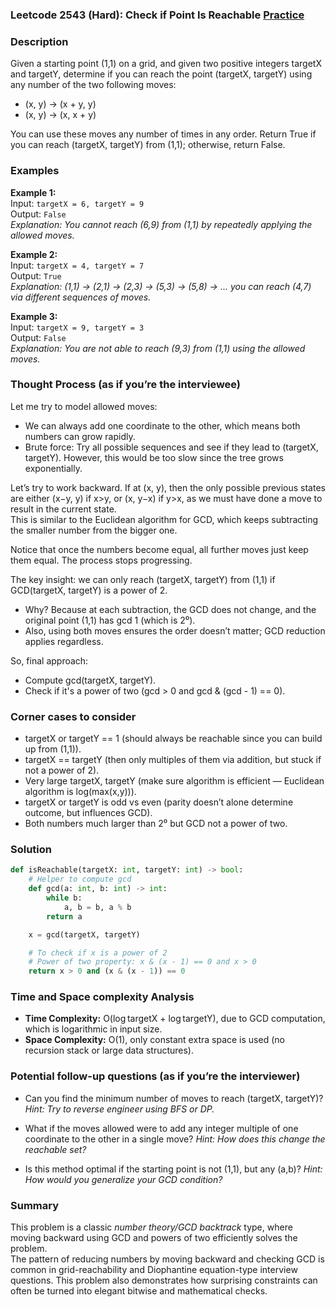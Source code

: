 ### Leetcode 2543 (Hard): Check if Point Is Reachable [Practice](https://leetcode.com/problems/check-if-point-is-reachable)

### Description  
Given a starting point (1,1) on a grid, and given two positive integers targetX and targetY, determine if you can reach the point (targetX, targetY) using any number of the two following moves:  
- (x, y) → (x + y, y)  
- (x, y) → (x, x + y)

You can use these moves any number of times in any order. Return True if you can reach (targetX, targetY) from (1,1); otherwise, return False.

### Examples  

**Example 1:**  
Input: `targetX = 6, targetY = 9`  
Output: `False`  
*Explanation: You cannot reach (6,9) from (1,1) by repeatedly applying the allowed moves.*

**Example 2:**  
Input: `targetX = 4, targetY = 7`  
Output: `True`  
*Explanation: (1,1) → (2,1) → (2,3) → (5,3) → (5,8) → ... you can reach (4,7) via different sequences of moves.*

**Example 3:**  
Input: `targetX = 9, targetY = 3`  
Output: `False`  
*Explanation: You are not able to reach (9,3) from (1,1) using the allowed moves.*

### Thought Process (as if you’re the interviewee)  
Let me try to model allowed moves:  
- We can always add one coordinate to the other, which means both numbers can grow rapidly.
- Brute force: Try all possible sequences and see if they lead to (targetX, targetY). However, this would be too slow since the tree grows exponentially.

Let’s try to work backward. If at (x, y), then the only possible previous states are either (x−y, y) if x>y, or (x, y−x) if y>x, as we must have done a move to result in the current state.  
This is similar to the Euclidean algorithm for GCD, which keeps subtracting the smaller number from the bigger one.

Notice that once the numbers become equal, all further moves just keep them equal. The process stops progressing.

The key insight: we can only reach (targetX, targetY) from (1,1) if GCD(targetX, targetY) is a power of 2.  
- Why? Because at each subtraction, the GCD does not change, and the original point (1,1) has gcd 1 (which is 2⁰).
- Also, using both moves ensures the order doesn’t matter; GCD reduction applies regardless.

So, final approach:
- Compute gcd(targetX, targetY).
- Check if it's a power of two (gcd > 0 and gcd & (gcd - 1) == 0).

### Corner cases to consider  
- targetX or targetY == 1 (should always be reachable since you can build up from (1,1)).
- targetX == targetY (then only multiples of them via addition, but stuck if not a power of 2).
- Very large targetX, targetY (make sure algorithm is efficient — Euclidean algorithm is log(max(x,y))).
- targetX or targetY is odd vs even (parity doesn’t alone determine outcome, but influences GCD).
- Both numbers much larger than 2⁰ but GCD not a power of two.

### Solution

```python
def isReachable(targetX: int, targetY: int) -> bool:
    # Helper to compute gcd
    def gcd(a: int, b: int) -> int:
        while b:
            a, b = b, a % b
        return a

    x = gcd(targetX, targetY)

    # To check if x is a power of 2
    # Power of two property: x & (x - 1) == 0 and x > 0
    return x > 0 and (x & (x - 1)) == 0
```

### Time and Space complexity Analysis  

- **Time Complexity:** O(log targetX + log targetY), due to GCD computation, which is logarithmic in input size.
- **Space Complexity:** O(1), only constant extra space is used (no recursion stack or large data structures).

### Potential follow-up questions (as if you’re the interviewer)  

- Can you find the minimum number of moves to reach (targetX, targetY)?
  *Hint: Try to reverse engineer using BFS or DP.*

- What if the moves allowed were to add any integer multiple of one coordinate to the other in a single move?
  *Hint: How does this change the reachable set?*

- Is this method optimal if the starting point is not (1,1), but any (a,b)?
  *Hint: How would you generalize your GCD condition?*

### Summary
This problem is a classic *number theory/GCD backtrack* type, where moving backward using GCD and powers of two efficiently solves the problem.  
The pattern of reducing numbers by moving backward and checking GCD is common in grid-reachability and Diophantine equation-type interview questions. This problem also demonstrates how surprising constraints can often be turned into elegant bitwise and mathematical checks.